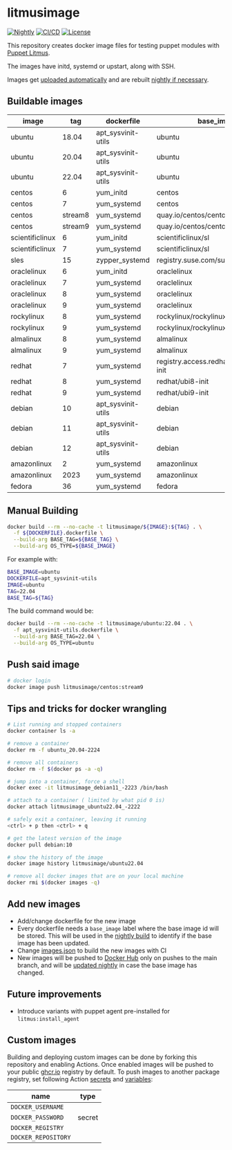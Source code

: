 # litmusimage

[![Nightly][nightly-badge]][nightly-workflow]
[![CI/CD][ci-badge]][ci-workflow]
[![License][license-badge]](LICENSE)

This repository creates docker image files for testing puppet modules with
[Puppet Litmus][1].

The images have initd, systemd or upstart, along with SSH.

Images get [uploaded automatically][2] and are rebuilt [nightly if necessary][3].

## Buildable images

| image           | tag     | dockerfile         | base_image                               | base_tag |
|-----------------|---------|--------------------|------------------------------------------|----------|
| ubuntu          | 18.04   | apt_sysvinit-utils | ubuntu                                   | 18.04    |
| ubuntu          | 20.04   | apt_sysvinit-utils | ubuntu                                   | 20.04    |
| ubuntu          | 22.04   | apt_sysvinit-utils | ubuntu                                   | 22.04    |
| centos          | 6       | yum_initd          | centos                                   | 6        |
| centos          | 7       | yum_systemd        | centos                                   | 7        |
| centos          | stream8 | yum_systemd        | quay.io/centos/centos                    | stream8  |
| centos          | stream9 | yum_systemd        | quay.io/centos/centos                    | stream9  |
| scientificlinux | 6       | yum_initd          | scientificlinux/sl                       | 6        |
| scientificlinux | 7       | yum_systemd        | scientificlinux/sl                       | 7        |
| sles            | 15      | zypper_systemd     | registry.suse.com/suse/sle15             | 15.5     |
| oraclelinux     | 6       | yum_initd          | oraclelinux                              | 6        |
| oraclelinux     | 7       | yum_systemd        | oraclelinux                              | 7        |
| oraclelinux     | 8       | yum_systemd        | oraclelinux                              | 8        |
| oraclelinux     | 9       | yum_systemd        | oraclelinux                              | 9        |
| rockylinux      | 8       | yum_systemd        | rockylinux/rockylinux                    | 8        |
| rockylinux      | 9       | yum_systemd        | rockylinux/rockylinux                    | 9        |
| almalinux       | 8       | yum_systemd        | almalinux                                | 8        |
| almalinux       | 9       | yum_systemd        | almalinux                                | 9        |
| redhat          | 7       | yum_systemd        | registry.access.redhat.com/ubi7/ubi-init | latest   |
| redhat          | 8       | yum_systemd        | redhat/ubi8-init                         | latest   |
| redhat          | 9       | yum_systemd        | redhat/ubi9-init                         | latest   |
| debian          | 10      | apt_sysvinit-utils | debian                                   | 10       |
| debian          | 11      | apt_sysvinit-utils | debian                                   | bullseye |
| debian          | 12      | apt_sysvinit-utils | debian                                   | 12       |
| amazonlinux     | 2       | yum_systemd        | amazonlinux                              | 2        |
| amazonlinux     | 2023    | yum_systemd        | amazonlinux                              | 2023     |
| fedora          | 36      | yum_systemd        | fedora                                   | 36       |

## Manual Building

```bash
docker build --rm --no-cache -t litmusimage/${IMAGE}:${TAG} . \
  -f ${DOCKERFILE}.dockerfile \
  --build-arg BASE_TAG=${BASE_TAG} \
  --build-arg OS_TYPE=${BASE_IMAGE}
```

For example with:

```bash
BASE_IMAGE=ubuntu
DOCKERFILE=apt_sysvinit-utils
IMAGE=ubuntu
TAG=22.04
BASE_TAG=${TAG}
```

The build command would be:

```bash
docker build --rm --no-cache -t litmusimage/ubuntu:22.04 . \
  -f apt_sysvinit-utils.dockerfile \
  --build-arg BASE_TAG=22.04 \
  --build-arg OS_TYPE=ubuntu
```

## Push said image

```bash
# docker login
docker image push litmusimage/centos:stream9
```

## Tips and tricks for docker wrangling

```bash
# List running and stopped containers
docker container ls -a

# remove a container
docker rm -f ubuntu_20.04-2224

# remove all containers
docker rm -f $(docker ps -a -q)

# jump into a container, force a shell
docker exec -it litmusimage_debian11_-2223 /bin/bash

# attach to a container ( limited by what pid 0 is)
docker attach litmusimage_ubuntu22.04_-2222

# safely exit a container, leaving it running
<ctrl> + p then <ctrl> + q

# get the latest version of the image
docker pull debian:10

# show the history of the image
docker image history litmusimage/ubuntu22.04

# remove all docker images that are on your local machine
docker rmi $(docker images -q)
```

## Add new images

* Add/change dockerfile for the new image
* Every dockerfile needs a `base_image` label where the base image id will be
  stored. This will be used in the [nightly build][3] to identify if the base image
  has been updated.
* Change [images.json][4] to build the new images with CI
* New images will be pushed to [Docker Hub][2] only on pushes to the main branch,
  and will be [updated nightly][3] in case the base image has changed.

## Future improvements

* Introduce variants with puppet agent pre-installed for `litmus:install_agent`

## Custom images

Building and deploying custom images can be done by forking this repository and
enabling Actions. Once enabled images will be pushed to your public [ghcr.io][5]
registry by default. To push images to another package registry, set following
Action [secrets][6] and [variables][7]:

| name                | type   |
| ------------------- | ------ |
| `DOCKER_USERNAME`   |        |
| `DOCKER_PASSWORD`   | secret |
| `DOCKER_REGISTRY`   |        |
| `DOCKER_REPOSITORY` |        |

[1]: https://github.com/puppetlabs/puppetlitmus
[2]: https://hub.docker.com/u/litmusimage
[3]: https://github.com/puppetlabs/litmusimage/blob/main/.github/workflows/nightly.yml
[4]: https://github.com/puppetlabs/litmusimage/tree/main/images.json
[5]: https://ghcr.io
[6]: https://docs.github.com/en/actions/security-guides/using-secrets-in-github-actions
[7]: https://docs.github.com/en/actions/learn-github-actions/variables

[nightly-badge]: https://github.com/puppetlabs/litmusimage/actions/workflows/nightly.yml/badge.svg
[nightly-workflow]: https://github.com/puppetlabs/litmusimage/actions/workflows/nightly.yml
[ci-badge]: https://github.com/puppetlabs/litmusimage/actions/workflows/ci.yml/badge.svg
[ci-workflow]: https://github.com/puppetlabs/litmusimage/actions/workflows/ci.yml
[license-badge]: https://img.shields.io/badge/License-Apache_2.0-blue.svg

